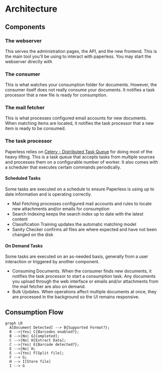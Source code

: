 # Architecture

## Components

### The webserver

This serves the administration pages, the API,
and the new frontend. This is the main tool you'll be using to interact
with paperless. You may start the webserver directly with

### The consumer

This is what watches your consumption folder for
documents. However, the consumer itself does not really consume your
documents. It notifies a task processor that a new file is ready
for consumption.

### The mail fetcher

This is what processes configured email accounts
for new documents. When matching items are located, it notifies
the task processor that a new item is ready to be consumed.

### The task processor

Paperless relies on [Celery - Distributed
Task Queue](https://docs.celeryq.dev/en/stable/index.html) for doing
most of the heavy lifting. This is a task queue that accepts tasks
from multiple sources and processes them on a configurable number of worker.
It also comes with a scheduler that executes certain commands periodically.

#### Scheduled Tasks

Some tasks are executed on a schedule to ensure Paperless is using up to
date information and is operating correctly.

- Mail Fetching processes configured mail accounts and rules to locate new
  attachments and/or emails for consumption
- Search Indexing keeps the search index up to date with the latest content
- Classification Training updates the automatic matching model
- Sanity Checker confirms all files are where expected and have not been changed
  on the disk

#### On Demand Tasks

Some tasks are executed on an as-needed basis, generally from a user interaction
or triggered by another component.

- Consuming Documents. When the consumer finds new documents, it notifies the task
  processor to start a consumption task. Any documents you upload through the web interface
  or emails and/or attachments from the mail fetcher are also on demand.
- Bulk Updates. When operations affect multiple documents at once, they are processed
  in the background so the UI remains responsive.

## Consumption Flow

```mermaid
graph LR
  A[Document Detected] --> B{Supported Format?};
  B -->|Yes| C{Barcodes enabled?};
  B -->|No| G[Completed];
  C -->|No| H[Extract Data];
  C -->|Yes| E{Barcode detected?};
  E -->|No| H;
  E -->|Yes| F[Split file];
  F --> G;
  H --> I[Store file]
  I --> G
```
